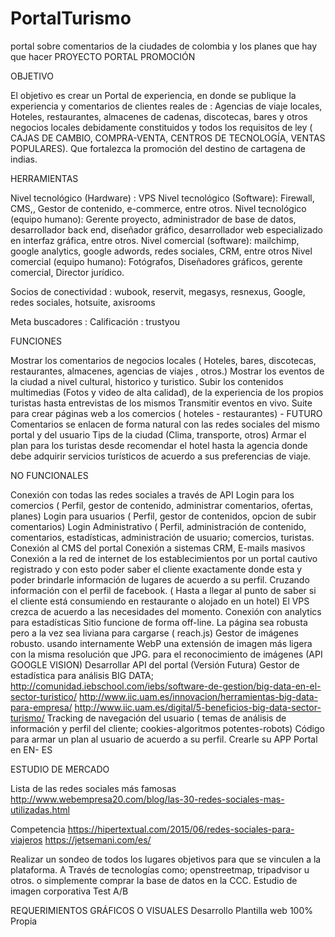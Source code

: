 # PortalTurismo
portal sobre comentarios de la ciudades de colombia y los planes que hay que hacer
PROYECTO PORTAL PROMOCIÓN


OBJETIVO

El objetivo es crear un Portal de experiencia, en donde se publique la experiencia y comentarios de clientes reales de : Agencias de viaje locales, Hoteles, restaurantes, almacenes de cadenas, discotecas, bares y otros negocios locales debidamente constituidos y todos los requisitos de ley ( CAJAS DE CAMBIO, COMPRA-VENTA, CENTROS DE TECNOLOGÍA, VENTAS POPULARES). Que fortalezca la promoción del destino de cartagena de indias.

HERRAMIENTAS

Nivel tecnológico (Hardware) : VPS
Nivel tecnológico (Software): Firewall, CMS,, Gestor de contenido, e-commerce, entre otros.
Nivel tecnológico (equipo humano): Gerente proyecto, administrador de base de datos, desarrollador back end, diseñador gráfico, desarrollador web especializado en interfaz gráfica, entre otros.
Nivel comercial (software): mailchimp, google analytics, google adwords, redes sociales, CRM, entre otros
Nivel comercial (equipo humano): Fotógrafos, Diseñadores gráficos, gerente comercial, Director jurídico.

Socios de conectividad : wubook, reservit, megasys, resnexus, Google, redes sociales, hotsuite, axisrooms 

Meta buscadores : 
Calificación : trustyou 

FUNCIONES

Mostrar los comentarios de negocios locales ( Hoteles, bares, discotecas, restaurantes, almacenes, agencias de viajes , otros.)
Mostrar los eventos de la ciudad a nivel cultural, historico y turistico.
Subir los contenidos multimedias (Fotos y video de alta calidad), de la experiencia de los propios turistas hasta entrevistas de los mismos
Transmitir eventos en vivo.
Suite para crear páginas web a los comercios ( hoteles - restaurantes) - FUTURO
Comentarios se enlacen de forma natural con las redes sociales del mismo portal y del usuario
Tips de la ciudad (Clima, transporte, otros)
Armar el plan para los turistas desde recomendar el hotel hasta la agencia donde debe adquirir servicios turísticos de acuerdo a sus preferencias de viaje.





NO FUNCIONALES

Conexión con todas las redes sociales a través de API
Login para los comercios ( Perfil, gestor de contenido, administrar comentarios, ofertas, planes)
Login para usuarios ( Perfil, gestor de contenidos, opcion de subir comentarios)
Login Administrativo ( Perfil, administración de contenido, comentarios, estadísticas, administración de usuario; comercios, turistas. Conexión al CMS del portal
Conexión a sistemas CRM, E-mails masivos
Conexión a la red de internet de los establecimientos por un portal cautivo registrado y con esto poder saber el cliente exactamente donde esta y poder brindarle información de lugares de acuerdo a su perfil. Cruzando información con el perfil de facebook. ( Hasta a llegar al punto de saber si el cliente está consumiendo en restaurante o alojado en un hotel)
El VPS crezca de acuerdo a las necesidades del momento.
Conexión con analytics para estadísticas
Sitio funcione de forma off-line.
La página sea robusta pero a la vez sea liviana para cargarse ( reach.js)
Gestor de imágenes robusto. usando internamente WebP una extensión de imagen más ligera con la misma resolución que JPG. para el reconocimiento de imágenes
 (API GOOGLE VISION)
Desarrollar API del portal (Versión Futura)
Gestor de estadística para análisis BIG DATA; 
http://comunidad.iebschool.com/iebs/software-de-gestion/big-data-en-el-sector-turistico/
           http://www.iic.uam.es/innovacion/herramientas-big-data-para-empresa/
           http://www.iic.uam.es/digital/5-beneficios-big-data-sector-turismo/
Tracking de navegación del usuario ( temas de análisis de información y perfil del cliente; cookies-algoritmos potentes-robots)
Código para armar un plan al usuario de acuerdo a su perfil.
Crearle su APP
Portal en EN- ES




ESTUDIO DE MERCADO 

Lista de las redes sociales más famosas 
http://www.webempresa20.com/blog/las-30-redes-sociales-mas-utilizadas.html

Competencia 
https://hipertextual.com/2015/06/redes-sociales-para-viajeros
https://jetsemani.com/es/


Realizar un sondeo de todos los lugares objetivos para que se vinculen a la plataforma. A Través de tecnologías como; openstreetmap, tripadvisor u otros. o simplemente comprar la base de datos en la CCC.
Estudio de imagen corporativa
Test A/B



REQUERIMIENTOS GRÁFICOS O VISUALES
Desarrollo Plantilla web 100% Propia




